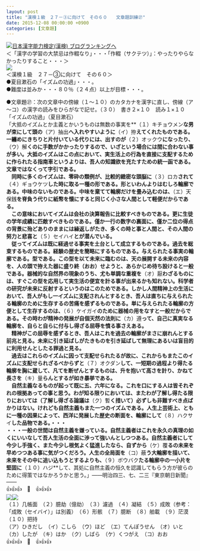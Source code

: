 ```yaml
---
layout: post
title: "漢検１級　２７－③に向けて　その６０　　文章題訓練㉗"
date: 2015-12-08 00:00:00 +0900
categories: [文章題]
---
```


[![](/syuusyuu9701/assets/images/漢検１級-２７－③に向けて-その６０-文章題訓練㉗-br_c_3028_1.gif)](http://blog.with2.net/link.php?1659096:3028 "日本漢字能力検定(漢検) ブログランキングへ")[日本漢字能力検定(漢検) ブログランキングへ](http://blog.with2.net/link.php?1659096:3028)  
＜「漢字の学習の大禁忌は作輟なり」・・・「作輟（サクテツ）」：やったりやらなかったりすること・・・＞  
![](/syuusyuu9701/assets/images/漢検１級-２７－③に向けて-その６０-文章題訓練㉗-69294d3d533c168544bd0ea821307095.jpg)  
＜漢検１級　２７－③に向けて　その６０＞  
●夏目漱石の「イズムの功過」・・・。  
●難度は並みか・・・８０％（２４点）以上が目標・・・。  
  
●文章題㉗：次の文章中の傍線（１～１０）のカタカナを漢字に直し、傍線（ア～コ）の漢字の読みをひらがなで記せ。（３０）　書き２×１０　読み１×１０  
「イズムの功過」（夏目漱石）  
「大抵のイズムとか主義とかいうものは無数の事実を**（１）キチョウメン**な男が束にして頭の**（ア）抽出**へ入れやすいように**（イ）拵**えてくれたものである。一纏めにきちりと片付いている代りには、出すのが**（２）オックウ**になったり、**（ウ）解**くのに手数がかかったりするので、いざという場合には間に合わない事が多い。大抵のイズムはこの点において、実生活上の行為を直接に支配するために作られたる指南車というよりは、吾人の知識欲を充たすための統一函である。文章ではなくって字引である。  
　同時に多くのイズムは、零砕の類例が、比較的緻密な頭脳に**（３）ロカ**されて**（４）ギョウケツ**した時に取る一種の形である。形といわんよりはむしろ輪廓である。中味のないものである。中味を棄てて輪廓だけを畳み込むのは、**（エ）天保銭**を脊負う代りに紙幣を懐にすると同じく小さな人間として軽便だからである。  
　この意味においてイズムは会社の決算報告に比較すべきものである。更に生徒の学年成績に匹敵すべきものである。僅か一行の数字の裏面に、僅か二位の得点の背景に殆どありのままには繰返しがたき、多くの時と事と人間と、その人間の努力と悲喜と**（５）セイハイ**とが潜んでいる。  
　従ってイズムは既に経過せる事実を土台として成立するものである。過去を総束するものである。経験の歴史を簡略にするものである。与えられたる事実の輪廓である。型である。この型を以て未来に臨むのは、天の展開する未来の内容を、人の頭で拵えた器に盛り終（おお）せようと、あらかじめ待ち設けると一般である。器械的な自然界の現象のうち、尤も単調な重複を**（オ）厭**わざるものには、すぐこの型を応用して実生活の便宜を計る事が出来るかも知れない。科学者の研究が未来に反射するというのはこのためである。しかし人間精神上の生活において、吾人がもし一イズムに支配されんとするとき、吾人は直ちに与えられたる輪廓のために生存するの苦痛を感ずるものである。単に与えられたる輪廓の方便として生存するのは、**（６）ケイガイ**のために器械の用をなすと一般だからである。その時わが精神の発展が自個天然の法則に**（カ）遵**って、自己に真実なる輪廓を、自らと自らに付与し得ざる屈辱を憤る事さえある。  
　精神がこの屈辱を感ずるとき、吾人はこれを過去の輪廓がまさに崩れんとする前兆と見る。未来に引き延ばしがたきものを引き延ばして無理にあるいは盲目的に利用せんとしたる罪過と見る。  
　過去はこれらのイズムに因って支配せられたるが故に、これからもまたこのイズムに支配せられざるべからずと**（７）オクダン**して、一短期の過程より得たる輪廓を胸に蔵して、凡てを断ぜんとするものは、升を抱いて高さを計り、かねて長さを**（キ）量**らんとするが如き暴挙である。  
　自然主義なるものが起って既に五、六年になる。これを口にする人は皆それぞれの根拠あっての事と思う。わが知る限りにおいては、またわが了解し得たる限りにおいては（了解し得ざる論議は**（ク）暫**く措いて）必ずしも非難すべき点ばかりはない。けれども自然主義もまた一つのイズムである。人生上芸術上、ともに一種の因果によって、西洋に発展した歴史の断面を、輪廓にして**（８）ハクサイ**した品物である。・・・  
・・・一般の世間は自然主義を嫌っている。自然主義者はこれを永久の真理の如くにいいなして吾人生活の全面に渉って強いんとしつつある。自然主義者にして今少し手強く、また今少し根気よく猛進したなら、自ずから**（ケ）覆**るの未来を早めつつある事に気がつくだろう。人生の全局面を**（コ）蔽**う大輪廓を描いて、未来をその中に追い込もうとするよりも、**（９）ボウバク**たる輪廓中の一小片を堅固に**（１０）ハジ**して、其処に自然主義の恒久を認識してもらう方が彼らのために得策ではなかろうかと思う。」――明治四三、七、二三『東京朝日新聞』――  
👍👍👍　🐑　👍👍👍  
![](/syuusyuu9701/assets/images/漢検１級-２７－③に向けて-その６０-文章題訓練㉗-68b75c6c18f378670275c3af24e6e4a1.jpg)![](/syuusyuu9701/assets/images/漢検１級-２７－③に向けて-その６０-文章題訓練㉗-68b75c6c18f378670275c3af24e6e4a1.jpg)  
（１）几帳面　（２）臆劫（億劫）　（３）濾過　（４）凝結　（５）成敗（参考：「成敗（セイバイ）」は別義）　（６）形骸　（７）臆断　（８）舶載　（９）茫漠　（１０）把持　  
（ア）ひきだし　（イ）こしら　（ウ）ほど　（エ）てんぽうせん　（オ）いと　（カ）したが　（キ）はか　（ク）しばら　（ケ）くつがえ　（コ）おお　  
👍👍👍　🐑　👍👍👍